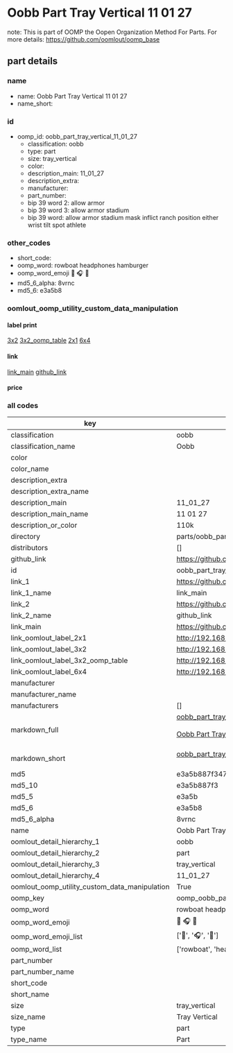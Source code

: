 # Oobb Part Tray Vertical 11 01 27  

note: This is part of OOMP the Oopen Organization Method For Parts. For more details: https://github.com/oomlout/oomp_base

##  part details





### name
* name: Oobb Part Tray Vertical 11 01 27
* name_short: 
### id
* oomp_id: oobb_part_tray_vertical_11_01_27
  * classification: oobb
  * type: part
  * size: tray_vertical
  * color: 
  * description_main: 11_01_27
  * description_extra: 
  * manufacturer: 
  * part_number: 
  * bip 39 word 2: allow armor
  * bip 39 word 3: allow armor stadium
  * bip 39 word: allow armor stadium mask inflict ranch position either wrist tilt spot athlete

### other_codes
* short_code: 
* oomp_word: rowboat headphones hamburger
* oomp_word_emoji :rowboat: :headphones: :hamburger:
* md5_6_alpha: 8vrnc
* md5_6: e3a5b8






### oomlout_oomp_utility_custom_data_manipulation
#### label print
[3x2](http://192.168.1.245:1112/?label=oomp%208vrnc)
[3x2_oomp_table](http://192.168.1.107:1112/?label=oomp%208vrnc)
[2x1](http://192.168.1.242:1112/?label=oomp%208vrnc)
[6x4](http://192.168.1.55:1112/?label=oomp%208vrnc)    

#### link

[link_main](https://github.com/oomlout/oomlout_oomp_current_version_messy/tree/main/parts/oobb_part_tray_vertical_11_01_27) [github_link](https://github.com/oomlout/oomlout_oomp_part_src/tree/main/parts/oobb_part_tray_vertical_11_01_27)                             

#### price







### all codes 
| key | value |  
| --- | --- |  
| classification | oobb |  
| classification_name | Oobb |  
| color |  |  
| color_name |  |  
| description_extra |  |  
| description_extra_name |  |  
| description_main | 11_01_27 |  
| description_main_name | 11 01 27 |  
| description_or_color | 110k |  
| directory | parts/oobb_part_tray_vertical_11_01_27 |  
| distributors | [] |  
| github_link | https://github.com/oomlout/oomlout_oomp_part_src/tree/main/parts/oobb_part_tray_vertical_11_01_27 |  
| id | oobb_part_tray_vertical_11_01_27 |  
| link_1 | https://github.com/oomlout/oomlout_oomp_current_version_messy/tree/main/parts/oobb_part_tray_vertical_11_01_27 |  
| link_1_name | link_main |  
| link_2 | https://github.com/oomlout/oomlout_oomp_part_src/tree/main/parts/oobb_part_tray_vertical_11_01_27 |  
| link_2_name | github_link |  
| link_main | https://github.com/oomlout/oomlout_oomp_current_version_messy/tree/main/parts/oobb_part_tray_vertical_11_01_27 |  
| link_oomlout_label_2x1 | http://192.168.1.242:1112/?label=oomp%208vrnc |  
| link_oomlout_label_3x2 | http://192.168.1.245:1112/?label=oomp%208vrnc |  
| link_oomlout_label_3x2_oomp_table | http://192.168.1.107:1112/?label=oomp%208vrnc |  
| link_oomlout_label_6x4 | http://192.168.1.55:1112/?label=oomp%208vrnc |  
| manufacturer |  |  
| manufacturer_name |  |  
| manufacturers | [] |  
| markdown_full | [oobb_part_tray_vertical_11_01_27](https://github.com/oomlout/oomlout_oomp_current_version_messy/tree/main/parts/oobb_part_tray_vertical_11_01_27)<br>[](https://github.com/oomlout/oomlout_oomp_current_version_messy/tree/main/parts/oobb_part_tray_vertical_11_01_27)<br>[Oobb Part Tray Vertical 11 01 27](https://github.com/oomlout/oomlout_oomp_current_version_messy/tree/main/parts/oobb_part_tray_vertical_11_01_27)<br><br> |  
| markdown_short | [oobb_part_tray_vertical_11_01_27](https://github.com/oomlout/oomlout_oomp_current_version_messy/tree/main/parts/oobb_part_tray_vertical_11_01_27)<br><br> |  
| md5 | e3a5b887f347150ec639b887a7c2f835 |  
| md5_10 | e3a5b887f3 |  
| md5_5 | e3a5b |  
| md5_6 | e3a5b8 |  
| md5_6_alpha | 8vrnc |  
| name | Oobb Part Tray Vertical 11 01 27 |  
| oomlout_detail_hierarchy_1 | oobb |  
| oomlout_detail_hierarchy_2 | part |  
| oomlout_detail_hierarchy_3 | tray_vertical |  
| oomlout_detail_hierarchy_4 | 11_01_27 |  
| oomlout_oomp_utility_custom_data_manipulation | True |  
| oomp_key | oomp_oobb_part_tray_vertical_11_01_27 |  
| oomp_word | rowboat headphones hamburger |  
| oomp_word_emoji | :rowboat: :headphones: :hamburger: |  
| oomp_word_emoji_list | [':rowboat:', ':headphones:', ':hamburger:'] |  
| oomp_word_list | ['rowboat', 'headphones', 'hamburger'] |  
| part_number |  |  
| part_number_name |  |  
| short_code |  |  
| short_name |  |  
| size | tray_vertical |  
| size_name | Tray Vertical |  
| type | part |  
| type_name | Part |  
